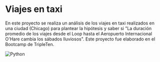 # Viajes en taxi
En este proyecto se realiza un análisis de los viajes en taxi realizados en una ciudad (Chicago) para plantear la hipótesis y saber si "La duración promedio de los viajes desde el Loop hasta el Aeropuerto Internacional O'Hare cambia los sábados lluviosos".
Este proyecto fue elaborado en el Bootcamp de TripleTen.

![Python](https://img.shields.io/badge/-Python-05122A?style=flat&logo=python)&nbsp;
